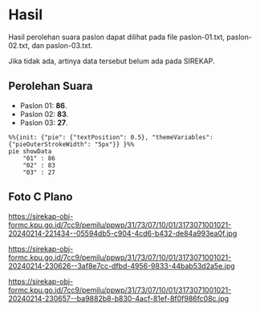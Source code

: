 # Hasil

Hasil perolehan suara paslon dapat dilihat pada file paslon-01.txt, paslon-02.txt, dan paslon-03.txt.

Jika tidak ada, artinya data tersebut belum ada pada SIREKAP.

## Perolehan Suara

 * Paslon 01: **86**.
 * Paslon 02: **83**.
 * Paslon 03: **27**.

```mermaid
%%{init: {"pie": {"textPosition": 0.5}, "themeVariables": {"pieOuterStrokeWidth": "5px"}} }%%
pie showData
    "01" : 86
    "02" : 83
    "03" : 27
```
## Foto C Plano

https://sirekap-obj-formc.kpu.go.id/7cc9/pemilu/ppwp/31/73/07/10/01/3173071001021-20240214-221434--05594db5-c904-4cd6-b432-de84a993ea0f.jpg

https://sirekap-obj-formc.kpu.go.id/7cc9/pemilu/ppwp/31/73/07/10/01/3173071001021-20240214-230626--3af8e7cc-dfbd-4956-9833-44bab53d2a5e.jpg

https://sirekap-obj-formc.kpu.go.id/7cc9/pemilu/ppwp/31/73/07/10/01/3173071001021-20240214-230657--ba9882b8-b830-4acf-81ef-8f0f986fc08c.jpg
